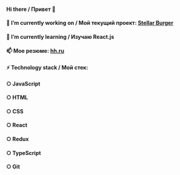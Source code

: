 #### Hi there / Привет 👋

#### 🔭 I’m currently working on / Мой текущий проект: [Stellar Burger](https://mechanicell.github.io/react-burger/)
#### 🌱 I’m currently learning / Изучаю React.js 
#### 📫 Moe резюме: [hh.ru](https://hh.ru/resume/fca2907eff0956c1490039ed1f6e66646c586b)

#### ⚡ Technology stack / Мой стек: 
#### ○ JavaScript 
#### ○ HTML 
#### ○ CSS 
#### ○ React 
#### ○ Redux
#### ○ TypeScript  
#### ○ Git

<!--
**MechaniCell/MechaniCell** is a ✨ _special_ ✨ repository because its `README.md` (this file) appears on your GitHub profile.

Here are some ideas to get you started:

- 👯 I’m looking to collaborate on ...
- 🤔 I’m looking for help with ...
- 💬 Ask me about ...
- 📫 How to reach me: ...
- 😄 Pronouns: ...
- ⚡ Fun fact: ...
-->
